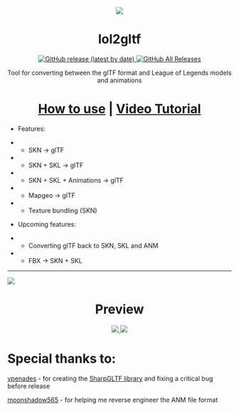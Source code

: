 <p align="center">

  <img src="Resources/lol2gltf-logo.png"> 

  <h1 align="center">lol2gltf</h1>

  <p align="center">
    <a href="https://github.com/Crauzer/lol2gltf/releases">
      <img alt="GitHub release (latest by date)" src="https://img.shields.io/github/v/release/Crauzer/lol2gltf?color=teal&label=Download&logo=github&style=for-the-badge">
    </a>
  <a href="https://github.com/Crauzer/lol2gltf/releases">
      <img alt="GitHub All Releases" src="https://img.shields.io/github/downloads/Crauzer/lol2gltf/total?style=for-the-badge">
    </a>
  </p>

  <p align="center">
    Tool for converting between the glTF format and League of Legends models and animations
  </p>
</p>

<p align="center">
      <h1 align="center"> 
        <a href="https://github.com/Crauzer/lol2gltf/wiki">How to use</a> 
        | 
        <a href="https://www.youtube.com/watch?v=XxSGk6SAcAM">Video Tutorial</a> 
      </h1>
</p>

* Features:
* * SKN -> glTF
* * SKN + SKL -> glTF
* * SKN + SKL + Animations -> glTF
* * Mapgeo -> glTF
* * Texture bundling (SKN)

* Upcoming features:
* * Converting glTF back to SKN, SKL and ANM
* * FBX -> SKN + SKL

******
![](https://www.khronos.org/assets/uploads/apis/2017-collada-gltf-positioning.png)

<h1 align="center"> Preview </h1>

<p align="center">
  <a href="https://thumbs.gfycat.com/HappyRectangularAntelopegroundsquirrel-size_restricted.gif">
    <img src="https://thumbs.gfycat.com/HappyRectangularAntelopegroundsquirrel-size_restricted.gif"></>
  </a>
  <a href="https://thumbs.gfycat.com/ShorttermThoroughDingo-size_restricted.gif">
    <img src="https://thumbs.gfycat.com/ShorttermThoroughDingo-size_restricted.gif"></>
  </a>
</p>

# Special thanks to:
[vpenades](https://github.com/vpenades) - for creating the [SharpGLTF library](https://github.com/vpenades/SharpGLTF) and fixing a critical bug before release

[moonshadow565](https://github.com/moonshadow565) - for helping me reverse engineer the ANM file format
